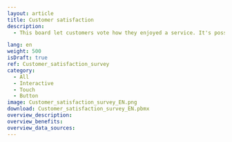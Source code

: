 ```yaml
---
layout: article
title: Customer satisfaction
description: 
  - This board let customers vote how they enjoyed a service. It's possible to view the results and send them via email.

lang: en
weight: 500
isDraft: true
ref: Customer_satisfaction_survey
category:
  - All
  - Interactive
  - Touch
  - Button
image: Customer_satisfaction_survey_EN.png
download: Customer_satisfaction_survey_EN.pbmx
overview_description:
overview_benefits:
overview_data_sources:
---
```

